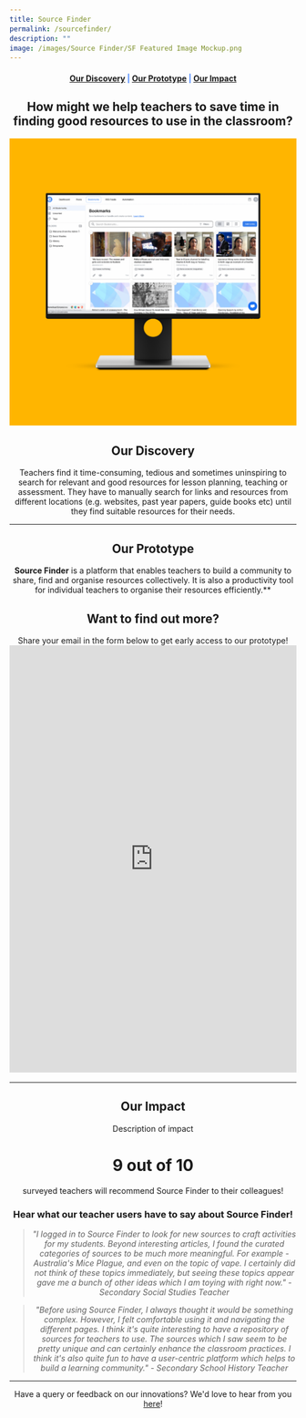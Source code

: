 ```yaml
---
title: Source Finder
permalink: /sourcefinder/
description: ""
image: /images/Source Finder/SF Featured Image Mockup.png
---
```

<center><h4 style="color:#578ffe;"><a href="#discovery">Our Discovery</a>  |  <a href="#innovation">Our Prototype</a>  |  <a href="#impact">Our Impact</a></h4></center>

<center><h2>How might we help teachers to save time in finding good resources to use in the classroom?</h2></center>

![Source Finder](/images/Source%20Finder/SF%20Featured%20Image%20Mockup.png)

<center><h2 id="discovery">Our Discovery</h2></center>

<center>Teachers find it time-consuming, tedious and sometimes uninspiring to search for relevant and good resources for lesson planning, teaching or assessment. They have to manually search for links and resources from different locations (e.g. websites, past year papers, guide books etc) until they find suitable resources for their needs.</center>

-----------------

<center><h2 id="innovation">Our Prototype</h2></center>
	
<center><b>Source Finder</b> is a platform that enables teachers to build a community to share, find and organise resources collectively. It is also a productivity tool for individual teachers to organise their resources efficiently.**</center>

<center><h2>Want to find out more?</h2></center>
<center>Share your email in the form below to get early access to our prototype!</center>

<iframe src="https://docs.google.com/forms/d/e/1FAIpQLSe5dTxlXr-R3di2aUUB-qVcphgP7Wz785RZSzN0IHZlgQQbhw/viewform?embedded=true" width="100%" height="750" frameborder="0" marginheight="0" marginwidth="0">Loading…</iframe>

------------------

<center><h2 id="impact">Our Impact</h2></center>

<center>Description of impact</center>

<h1><center>9 out of 10</center></h1>
<center>surveyed teachers will recommend Source Finder to their colleagues!</center>

<center><h3>Hear what our teacher users have to say about Source Finder!</h3></center>

<center><blockquote><i>"I logged in to Source Finder to look for new sources to craft activities for my students. Beyond interesting articles, I found the curated categories of sources to be much more meaningful. For example - Australia's Mice Plague, and even on the topic of vape. I certainly did not think of these topics immediately, but seeing these topics appear gave me a bunch of other ideas which I am toying with right now." - Secondary Social Studies Teacher</i></blockquote></center>

<center><blockquote><i>"Before using Source Finder, I always thought it would be something complex. However, I felt comfortable using it and navigating the different pages. I think it's quite interesting to have a repository of sources for teachers to use. The sources which I saw seem to be pretty unique and can certainly enhance the classroom practices. I think it's also quite fun to have a user-centric platform which helps to build a learning community." - Secondary School History Teacher</i></blockquote></center>

--------

<center>Have a query or feedback on our innovations? We'd love to hear from you <a href="/contact">here</a>!</center>